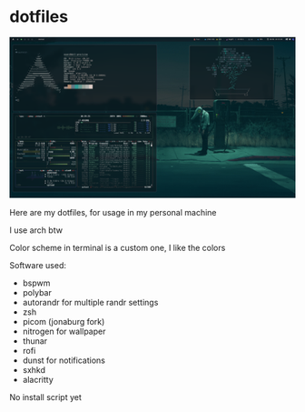 # dotfiles

![Screnshoot](ss.png)

Here are my dotfiles, for usage in my personal machine

I use arch btw

Color scheme in terminal is a custom one, I like the colors

Software used:

- bspwm
- polybar
- autorandr for multiple randr settings
- zsh
- picom (jonaburg fork)
- nitrogen for wallpaper
- thunar
- rofi
- dunst for notifications
- sxhkd
- alacritty

No install script yet
